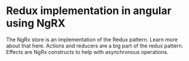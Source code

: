 # Redux implementation in angular using NgRX

The NgRx store is an implementation of the Redux pattern.  Learn more about that here.  Actions and reducers are a big part of the redux pattern.  Effects are NgRx constructs to help with asynchronous operations.